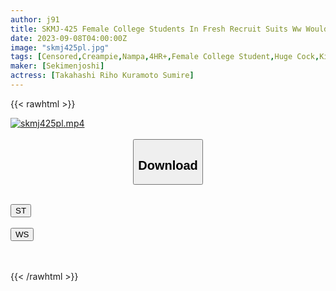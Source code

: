 ```yaml
---
author: j91
title: SKMJ-425 Female College Students In Fresh Recruit Suits Ww Would You Like To Experience A Super Dense Berokisu That Makes Your Brain Toll Under The Blue Sky? I'm Getting High With A Public Deep Kiss That Makes My Tongue Entangle! ? Anyway Kiss Kiss Kiss Vivid Kiss Pies SEXww
date: 2023-09-08T04:00:00Z
image: "skmj425pl.jpg"
tags: [Censored,Creampie,Nampa,4HR+,Female College Student,Huge Cock,Kiss,Business Attire	]
maker: [Sekimenjoshi]
actress: [Takahashi Riho Kuramoto Sumire]
---
```



{{< rawhtml >}}

<div class="video" data-videoid="2Bgg7qYzP0hZO2V">
    <a href="javascript:;">
        <img src="https://my.j91.asia/posts/skmj425pl/skmj425pl.jpg" width="WIDTH" height="HEIGHT" alt="skmj425pl.mp4" loading="lazy">
    </a>
</div>

<script type="text/javascript" src="https://j91.asia/asset/on-demand-st.js"></script>

<br>
  <link rel="stylesheet" href="https://j91.asia/asset/bs5.css">
  
  <center>
  <button class="btn btn-primary" type="button" data-bs-toggle="collapse" data-bs-target=".multi-collapse" aria-expanded="false" aria-controls="multiCollapseExample1 multiCollapseExample2"><h2>Download</h2></button></center>
</p>
<div class="row">
  <div class="col">
    <div class="collapse multi-collapse" id="multiCollapseExample1">
      <div class="card card-body">
	      	      <br>
<div class="buttons">  
<a href="https://streamtape.to/v/2Bgg7qYzP0hZO2V"><button class="btn-hover color-3"><i class="fa fa-download"></i> ST</button></a></div>
    </div>
  </div>
</div>
  <div class="col">
    <div class="collapse multi-collapse" id="multiCollapseExample2">
      <div class="card card-body">
	      <br>
<div class="buttons">
    <a href="https://wolfstream.tv/iu2qr807ac7n"><button class="btn-hover color-9"><i class="fa fa-download"></i> WS</button></a></div>
<br><br>
      </div>
    </div>
  </div>
</div>

{{< /rawhtml >}}